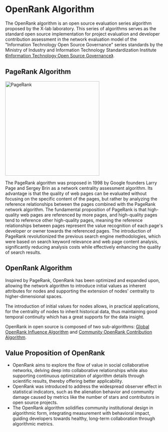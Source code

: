 # OpenRank Algorithm

The OpenRank algorithm is an open source evaluation series algorithm proposed by the X-lab laboratory. This series of algorithms serves as the standard open source implementation for project evaluation and developer contribution assessment in the network evaluation model of the "Information Technology Open Source Governance" series standards by the Ministry of Industry and Information Technology Standardization Institute [《Information Technology Open Source Governance》](https://www.ttbz.org.cn/Home/Standard?searchType=3&key=%E5%BC%80%E6%BA%90%E6%B2%BB%E7%90%86).

## PageRank Algorithm

<div style={{'text-align':'center'}}>
  <img src="/img/pagerank.svg" alt="PageRank" width="300px" />
</div>

The PageRank algorithm was proposed in 1998 by Google founders Larry Page and Sergey Brin as a network centrality assessment algorithm. Its advantage is that the quality of web pages can be evaluated without focusing on the specific content of the pages, but rather by analyzing the reference relationships between the pages combined with the PageRank network algorithm. The fundamental proposition of PageRank is that high-quality web pages are referenced by more pages, and high-quality pages tend to reference other high-quality pages, meaning the reference relationships between pages represent the value recognition of each page's developer or owner towards the referenced pages. The introduction of PageRank revolutionized the previous search engine methodologies, which were based on search keyword relevance and web page content analysis, significantly reducing analysis costs while effectively enhancing the quality of search results.

## OpenRank Algorithm

Inspired by PageRank, OpenRank has been optimized and expanded upon, allowing the network algorithm to introduce initial values as inherent attributes for nodes and supporting the extension of nodes' centrality to higher-dimensional spaces.

The introduction of initial values for nodes allows, in practical applications, for the centrality of nodes to inherit historical data, thus maintaining good temporal continuity which has a great supports for the data insight.

OpenRank in open source is composed of two sub-algorithms: [Global OpenRank Influence Algorithm](global_openrank) and [Community OpenRank Contribution Algorithm](community_openrank).

## Value Proposition of OpenRank

- OpenRank aims to explore the flow of value in social collaborative networks, delving deep into collaborative relationships while also supporting continuous optimization of algorithm details through scientific results, thereby offering better applicability.
- OpenRank was introduced to address the widespread observer effect in statistical indicators, such as the alienation behavior and community damage caused by metrics like the number of stars and contributors in open source projects.
- The OpenRank algorithm solidifies community institutional design in algorithmic form, integrating measurement with behavioral impact, guiding developers towards healthy, long-term collaboration through algorithmic metrics.
